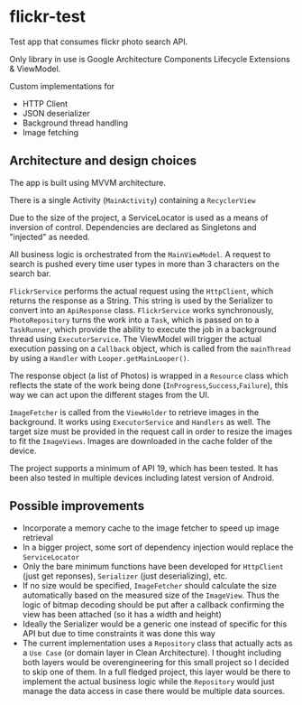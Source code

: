 # flickr-test

Test app that consumes flickr photo search API.

Only library in use is Google Architecture Components Lifecycle Extensions & ViewModel.

Custom implementations for 
 * HTTP Client
 * JSON deserializer
 * Background thread handling
 * Image fetching
 
 
## Architecture and design choices

 The app is built using MVVM architecture.
 
 There is a single Activity (`MainActivity`) containing a `RecyclerView`
 
 Due to the size of the project, a ServiceLocator is used as a means of inversion of control. Dependencies are declared as Singletons and "injected" as needed.  
 
 All business logic is orchestrated from the `MainViewModel`. A request to search is pushed every time user types in more than 3 characters on the search bar. 
 
 `FlickrService` performs the actual request using the `HttpClient`, which returns the response as a String. This string is used by the Serializer to convert into an `ApiResponse` class.
 `FlickrService` works synchronously, `PhotoRepository` turns the work into a `Task`, which is passed on to a `TaskRunner`, which provide the ability to execute the job in a background thread using `ExecutorService`.
 The ViewModel will trigger the actual execution passing on a `Callback` object, which is called from the `mainThread` by using a `Handler` with `Looper.getMainLooper()`.
 
 The response object (a list of Photos) is wrapped in a `Resource` class which reflects the state of the work being done (`InProgress`,`Success`,`Failure`), this way we can act upon the different stages from the UI.
 
 `ImageFetcher` is called from the `ViewHolder` to retrieve images in the background. It works using `ExecutorService` and `Handlers` as well. The target size must be provided in the request call in order to resize the images to fit the `ImageViews`. Images are downloaded in the cache folder of the device.
 
 The project supports a minimum of API 19, which has been tested. It has been also tested in multiple devices including latest version of Android.

 
## Possible improvements

* Incorporate a memory cache to the image fetcher to speed up image retrieval
* In a bigger project, some sort of dependency injection would replace the `ServiceLocator`
* Only the bare minimum functions have been developed for `HttpClient` (just get reponses), `Serializer` (just deserializing), etc.
* If no size would be specified, `ImageFetcher` should calculate the size automatically based on the measured size of the `ImageView`. Thus the logic of bitmap decoding should be put after a callback confirming the view has been attached (so it has a width and height)
* Ideally the Serializer would be a generic one instead of specific for this API but due to time constraints it was done this way
* The current implementation uses a `Repository` class that actually acts as a `Use Case` (or domain layer in Clean Architecture). I thought including both layers would be overengineering for this small project so I decided to skip one of them. In a full fledged project, this layer would be there to implement the actual business logic while the `Repository` would just manage the data access in case there would be multiple data sources.


